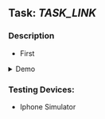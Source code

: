 ## Task: _TASK_LINK_

### Description

- First

<details><summary>Demo</summary>
<img src="" width="320"/>
</details>

### Testing Devices:

- Iphone Simulator
